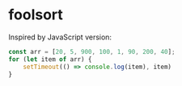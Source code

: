 # foolsort

Inspired by JavaScript version:
```javascript
const arr = [20, 5, 900, 100, 1, 90, 200, 40];
for (let item of arr) {
    setTimeout(() => console.log(item), item)
}
```

